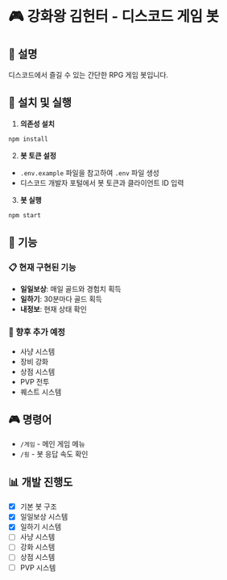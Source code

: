 # 🎮 강화왕 김헌터 - 디스코드 게임 봇

## 📖 설명
디스코드에서 즐길 수 있는 간단한 RPG 게임 봇입니다.

## 🚀 설치 및 실행

1. **의존성 설치**
```bash
npm install
```

2. **봇 토큰 설정**
- `.env.example` 파일을 참고하여 `.env` 파일 생성
- 디스코드 개발자 포털에서 봇 토큰과 클라이언트 ID 입력

3. **봇 실행**
```bash
npm start
```

## 🎯 기능

### 📋 현재 구현된 기능
- **일일보상**: 매일 골드와 경험치 획득
- **일하기**: 30분마다 골드 획득
- **내정보**: 현재 상태 확인

### 🔮 향후 추가 예정
- 사냥 시스템
- 장비 강화
- 상점 시스템
- PVP 전투
- 퀘스트 시스템

## 🎮 명령어
- `/게임` - 메인 게임 메뉴
- `/핑` - 봇 응답 속도 확인

## 📊 개발 진행도
- [x] 기본 봇 구조
- [x] 일일보상 시스템
- [x] 일하기 시스템
- [ ] 사냥 시스템
- [ ] 강화 시스템
- [ ] 상점 시스템
- [ ] PVP 시스템